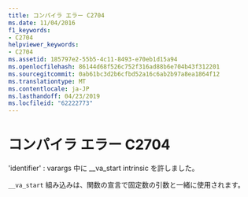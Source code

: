 ```yaml
---
title: コンパイラ エラー C2704
ms.date: 11/04/2016
f1_keywords:
- C2704
helpviewer_keywords:
- C2704
ms.assetid: 185797e2-55b5-4c11-8493-e70eb1d15a94
ms.openlocfilehash: 86144d68f526c752f316ad88b6e704b43f312201
ms.sourcegitcommit: 0ab61bc3d2b6cfbd52a16c6ab2b97a8ea1864f12
ms.translationtype: MT
ms.contentlocale: ja-JP
ms.lasthandoff: 04/23/2019
ms.locfileid: "62222773"
---
```

# <a name="compiler-error-c2704"></a>コンパイラ エラー C2704

'identifier' : varargs 中に __va_start intrinsic を許しました。

`__va_start` 組み込みは、関数の宣言で固定数の引数と一緒に使用されます。